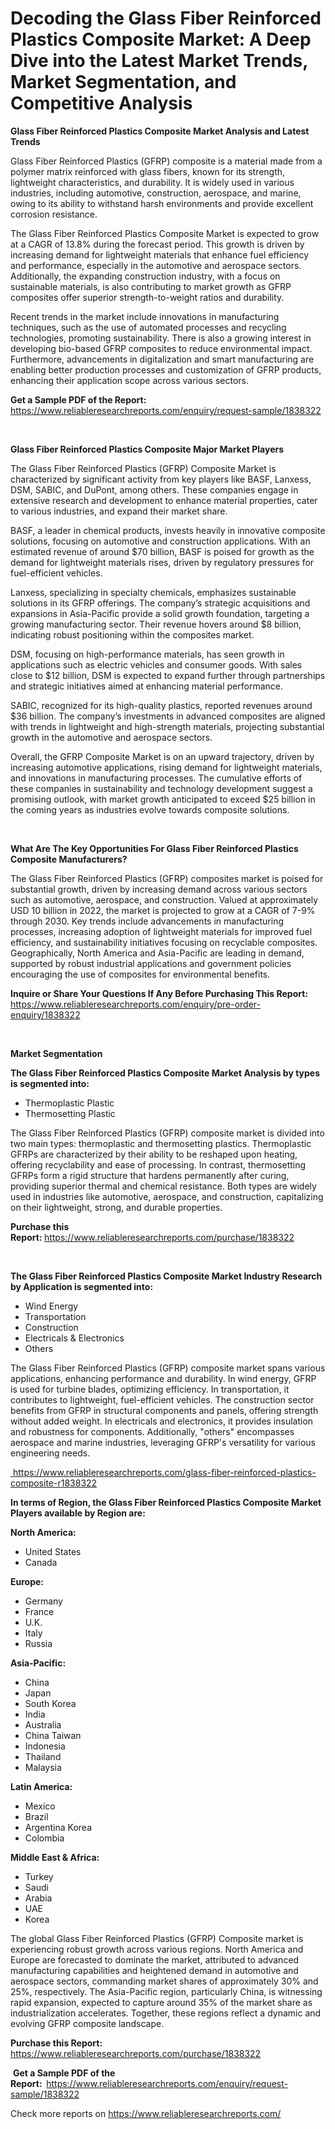 <p><h1>Decoding the Glass Fiber Reinforced Plastics Composite Market: A Deep Dive into the Latest Market Trends, Market Segmentation, and Competitive Analysis</h1></p><p><strong>Glass Fiber Reinforced Plastics Composite Market Analysis and Latest Trends</strong></p>
<p><p>Glass Fiber Reinforced Plastics (GFRP) composite is a material made from a polymer matrix reinforced with glass fibers, known for its strength, lightweight characteristics, and durability. It is widely used in various industries, including automotive, construction, aerospace, and marine, owing to its ability to withstand harsh environments and provide excellent corrosion resistance.</p><p>The Glass Fiber Reinforced Plastics Composite Market is expected to grow at a CAGR of 13.8% during the forecast period. This growth is driven by increasing demand for lightweight materials that enhance fuel efficiency and performance, especially in the automotive and aerospace sectors. Additionally, the expanding construction industry, with a focus on sustainable materials, is also contributing to market growth as GFRP composites offer superior strength-to-weight ratios and durability.</p><p>Recent trends in the market include innovations in manufacturing techniques, such as the use of automated processes and recycling technologies, promoting sustainability. There is also a growing interest in developing bio-based GFRP composites to reduce environmental impact. Furthermore, advancements in digitalization and smart manufacturing are enabling better production processes and customization of GFRP products, enhancing their application scope across various sectors.</p></p>
<p><strong>Get a Sample PDF of the Report:&nbsp;</strong> <a href="https://www.reliableresearchreports.com/enquiry/request-sample/1838322?utm_campaign=2286&utm_medium=2&utm_source=Github&utm_content=ia&utm_term=03042025&utm_id=glass-fiber-reinforced-plastics-composite">https://www.reliableresearchreports.com/enquiry/request-sample/1838322</a></p>
<p>&nbsp;</p>
<p><strong>Glass Fiber Reinforced Plastics Composite Major Market Players</strong></p>
<p><p>The Glass Fiber Reinforced Plastics (GFRP) Composite Market is characterized by significant activity from key players like BASF, Lanxess, DSM, SABIC, and DuPont, among others. These companies engage in extensive research and development to enhance material properties, cater to various industries, and expand their market share.</p><p>BASF, a leader in chemical products, invests heavily in innovative composite solutions, focusing on automotive and construction applications. With an estimated revenue of around $70 billion, BASF is poised for growth as the demand for lightweight materials rises, driven by regulatory pressures for fuel-efficient vehicles.</p><p>Lanxess, specializing in specialty chemicals, emphasizes sustainable solutions in its GFRP offerings. The company’s strategic acquisitions and expansions in Asia-Pacific provide a solid growth foundation, targeting a growing manufacturing sector. Their revenue hovers around $8 billion, indicating robust positioning within the composites market.</p><p>DSM, focusing on high-performance materials, has seen growth in applications such as electric vehicles and consumer goods. With sales close to $12 billion, DSM is expected to expand further through partnerships and strategic initiatives aimed at enhancing material performance.</p><p>SABIC, recognized for its high-quality plastics, reported revenues around $36 billion. The company’s investments in advanced composites are aligned with trends in lightweight and high-strength materials, projecting substantial growth in the automotive and aerospace sectors.</p><p>Overall, the GFRP Composite Market is on an upward trajectory, driven by increasing automotive applications, rising demand for lightweight materials, and innovations in manufacturing processes. The cumulative efforts of these companies in sustainability and technology development suggest a promising outlook, with market growth anticipated to exceed $25 billion in the coming years as industries evolve towards composite solutions.</p></p>
<p>&nbsp;</p>
<p><strong>What Are The Key Opportunities For Glass Fiber Reinforced Plastics Composite Manufacturers?</strong></p>
<p><p>The Glass Fiber Reinforced Plastics (GFRP) composites market is poised for substantial growth, driven by increasing demand across various sectors such as automotive, aerospace, and construction. Valued at approximately USD 10 billion in 2022, the market is projected to grow at a CAGR of 7-9% through 2030. Key trends include advancements in manufacturing processes, increasing adoption of lightweight materials for improved fuel efficiency, and sustainability initiatives focusing on recyclable composites. Geographically, North America and Asia-Pacific are leading in demand, supported by robust industrial applications and government policies encouraging the use of composites for environmental benefits.</p></p>
<p><strong>Inquire or Share Your Questions If Any Before Purchasing This Report:</strong> <a href="https://www.reliableresearchreports.com/enquiry/pre-order-enquiry/1838322?utm_campaign=2286&utm_medium=2&utm_source=Github&utm_content=ia&utm_term=03042025&utm_id=glass-fiber-reinforced-plastics-composite">https://www.reliableresearchreports.com/enquiry/pre-order-enquiry/1838322</a></p>
<p>&nbsp;</p>
<p><strong>Market Segmentation</strong></p>
<p><strong>The Glass Fiber Reinforced Plastics Composite Market Analysis by types is segmented into:</strong></p>
<p><ul><li>Thermoplastic Plastic</li><li>Thermosetting Plastic</li></ul></p>
<p><p>The Glass Fiber Reinforced Plastics (GFRP) composite market is divided into two main types: thermoplastic and thermosetting plastics. Thermoplastic GFRPs are characterized by their ability to be reshaped upon heating, offering recyclability and ease of processing. In contrast, thermosetting GFRPs form a rigid structure that hardens permanently after curing, providing superior thermal and chemical resistance. Both types are widely used in industries like automotive, aerospace, and construction, capitalizing on their lightweight, strong, and durable properties.</p></p>
<p><strong>Purchase this Report:&nbsp;</strong><a href="https://www.reliableresearchreports.com/purchase/1838322?utm_campaign=2286&utm_medium=2&utm_source=Github&utm_content=ia&utm_term=03042025&utm_id=glass-fiber-reinforced-plastics-composite">https://www.reliableresearchreports.com/purchase/1838322</a></p>
<p>&nbsp;</p>
<p><strong>The Glass Fiber Reinforced Plastics Composite Market Industry Research by Application is segmented into:</strong></p>
<p><ul><li>Wind Energy</li><li>Transportation</li><li>Construction</li><li>Electricals & Electronics</li><li>Others</li></ul></p>
<p><p>The Glass Fiber Reinforced Plastics (GFRP) composite market spans various applications, enhancing performance and durability. In wind energy, GFRP is used for turbine blades, optimizing efficiency. In transportation, it contributes to lightweight, fuel-efficient vehicles. The construction sector benefits from GFRP in structural components and panels, offering strength without added weight. In electricals and electronics, it provides insulation and robustness for components. Additionally, "others" encompasses aerospace and marine industries, leveraging GFRP's versatility for various engineering needs.</p></p>
<p><a href="https://www.reliableresearchreports.com/glass-fiber-reinforced-plastics-composite-r1838322?utm_campaign=2286&utm_medium=2&utm_source=Github&utm_content=ia&utm_term=03042025&utm_id=glass-fiber-reinforced-plastics-composite">&nbsp;https://www.reliableresearchreports.com/glass-fiber-reinforced-plastics-composite-r1838322</a></p>
<p><strong>In terms of Region, the Glass Fiber Reinforced Plastics Composite Market Players available by Region are:</strong></p>
<p>
    <p> <strong> North America: </strong>
        <ul>
            <li>United States</li>
            <li>Canada</li>
        </ul>
        </p> 
    <p> <strong> Europe: </strong>
        <ul>
            <li>Germany</li>
            <li>France</li>
            <li>U.K.</li>
            <li>Italy</li>
            <li>Russia</li>
        </ul>
        </p> 
    <p> <strong> Asia-Pacific: </strong>
        <ul>
            <li>China</li>
            <li>Japan</li>
            <li>South Korea</li>
            <li>India</li>
            <li>Australia</li>
            <li>China Taiwan</li>
            <li>Indonesia</li>
            <li>Thailand</li>
            <li>Malaysia</li>
        </ul>
        </p> 
    <p> <strong> Latin America: </strong>
        <ul>
            <li>Mexico</li>
            <li>Brazil</li>
            <li>Argentina Korea</li>
            <li>Colombia</li>
        </ul>
        </p> 
    <p> <strong> Middle East & Africa: </strong>
        <ul>
            <li>Turkey</li>
            <li>Saudi</li>
            <li>Arabia</li>
            <li>UAE</li>
            <li>Korea</li>
        </ul>
    </p>
    </p>
<p><p>The global Glass Fiber Reinforced Plastics (GFRP) Composite market is experiencing robust growth across various regions. North America and Europe are forecasted to dominate the market, attributed to advanced manufacturing capabilities and heightened demand in automotive and aerospace sectors, commanding market shares of approximately 30% and 25%, respectively. The Asia-Pacific region, particularly China, is witnessing rapid expansion, expected to capture around 35% of the market share as industrialization accelerates. Together, these regions reflect a dynamic and evolving GFRP composite landscape.</p></p>
<p><strong>Purchase this Report: </strong><a href="https://www.reliableresearchreports.com/purchase/1838322?utm_campaign=2286&utm_medium=2&utm_source=Github&utm_content=ia&utm_term=03042025&utm_id=glass-fiber-reinforced-plastics-composite">https://www.reliableresearchreports.com/purchase/1838322</a></p>
<p>&nbsp;<strong>Get a Sample PDF of the Report:&nbsp;&nbsp;</strong><a href="https://www.reliableresearchreports.com/enquiry/request-sample/1838322?utm_campaign=2286&utm_medium=2&utm_source=Github&utm_content=ia&utm_term=03042025&utm_id=glass-fiber-reinforced-plastics-composite">https://www.reliableresearchreports.com/enquiry/request-sample/1838322</a></p>
<p><strong></strong></p>
<p>Check more reports on <a href="https://www.reliableresearchreports.com/?utm_campaign=2286&utm_medium=2&utm_source=Github&utm_content=ia&utm_term=03042025&utm_id=glass-fiber-reinforced-plastics-composite">https://www.reliableresearchreports.com/</a></p>